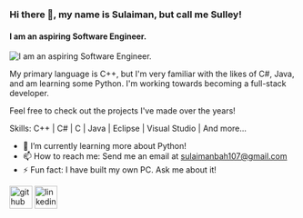 ### Hi there 👋, my name is Sulaiman, but call me Sulley!
#### I am an aspiring Software Engineer.
![I am an aspiring Software Engineer.](https://arturssmirnovs.github.io/github-profile-readme-generator/images/banner.png)

My primary language is C++, but I'm very familiar with the likes of C#, Java, and am learning some Python. I'm working towards becoming a full-stack developer.

Feel free to check out the projects I've made over the years!

Skills: C++ | C# | C | Java | Eclipse | Visual Studio | And more...

- 🌱 I’m currently learning more about Python! 
- 📫 How to reach me: Send me an email at sulaimanbah107@gmail.com 
- ⚡ Fun fact: I have built my own PC. Ask me about it! 


[<img src='https://cdn.jsdelivr.net/npm/simple-icons@3.0.1/icons/github.svg' alt='github' height='40'>](https://github.com/sbah1)  [<img src='https://cdn.jsdelivr.net/npm/simple-icons@3.0.1/icons/linkedin.svg' alt='linkedin' height='40'>](https://www.linkedin.com/in/sulaiman-bah-552a84231/)  


